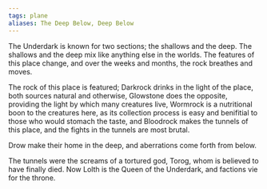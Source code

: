 ```yaml
---
tags: plane
aliases: The Deep Below, Deep Below
---
```


The Underdark is known for two sections; the shallows and the deep. The shallows and the deep mix like anything else in the worlds. The features of this place change, and over the weeks and months, the rock breathes and moves.

The rock of this place is featured; Darkrock drinks in the light of the place, both sources natural and otherwise, Glowstone does the opposite, providing the light by which many creatures live, Wormrock is a nutritional boon to the creatures here, as its collection process is easy and benifitial to those who would stomach the taste, and Bloodrock makes the tunnels of this place, and the fights in the tunnels are most brutal.

Drow make their home in the deep, and aberrations come forth from below. 

The tunnels were the screams of a tortured god, Torog, whom is believed to have finally died. Now Lolth is the Queen of the Underdark, and factions vie for the throne.